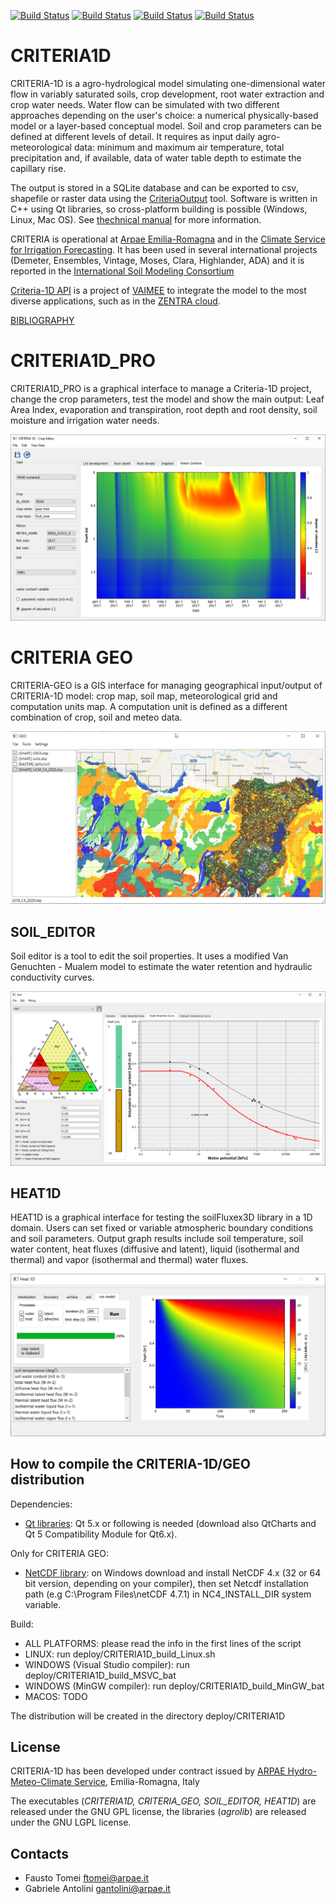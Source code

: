 [![Build Status](https://github.com/arpa-simc/CRITERIA1D/actions/workflows/build-ubuntu-xenial.yml/badge.svg)](https://github.com/ARPA-SIMC/CRITERIA1D/actions/workflows/build-ubuntu-xenial.yml)
[![Build Status](https://simc.arpae.it/moncic-ci/CRITERIA1D/centos8.png)](https://simc.arpae.it/moncic-ci/CRITERIA1D/)
[![Build Status](https://simc.arpae.it/moncic-ci/CRITERIA1D/fedora34.png)](https://simc.arpae.it/moncic-ci/CRITERIA1D/)
[![Build Status](https://copr.fedorainfracloud.org/coprs/simc/stable/package/CRITERIA1D/status_image/last_build.png)](https://copr.fedorainfracloud.org/coprs/simc/stable/package/CRITERIA1D/)

# CRITERIA1D
CRITERIA-1D is a agro-hydrological model simulating one-dimensional water flow in variably saturated soils, crop development, root water extraction and crop water needs. Water flow can be simulated with two different approaches depending on the user's choice: a numerical physically-based model or a layer-based conceptual model. Soil and crop parameters can be defined at different levels of detail. It requires as input daily agro-meteorological data: minimum and maximum air temperature, total precipitation and, if available, data of water table depth to estimate the capillary rise. 

The output is stored in a SQLite database and can be exported to csv, shapefile or raster data using the [CriteriaOutput](https://github.com/ARPA-SIMC/agrotools) tool. Software is written in C++ using Qt libraries, so cross-platform building is possible (Windows, Linux, Mac OS). See [thechnical manual](https://github.com/ARPA-SIMC/CRITERIA1D/blob/master/DOC/CRITERIA1D_technical_manual.pdf) for more information.

CRITERIA is operational at [Arpae Emilia-Romagna](https://www.arpae.it/it/temi-ambientali/meteo/scopri-di-piu/strumenti-di-modellistica/criteria/criteria-modello-di-bilancio-idrico) and in the [Climate Service for Irrigation Forecasting](https://servizigis.arpae.it/moses/home/index.html). It has been used in several international projects (Demeter, Ensembles, Vintage, Moses, Clara, Highlander, ADA) and it is reported in the [International Soil Modeling Consortium](https://soil-modeling.org/resources-links/model-portal/criteria)

[Criteria-1D API](https://criteria.vaimee.it/) is a project of [VAIMEE](https://vaimee.com/) to integrate the model to the most diverse applications, such as in the [ZENTRA cloud](https://ieeexplore.ieee.org/document/9628475).

[BIBLIOGRAPHY](https://www.arpae.it/it/temi-ambientali/meteo/scopri-di-piu/strumenti-di-modellistica/criteria/criteria-bibliografia)

# CRITERIA1D_PRO
CRITERIA1D_PRO is a graphical interface to manage a Criteria-1D project, change the crop parameters, test the model and show the main output: Leaf Area Index, evaporation and transpiration, root depth and root density, soil moisture and irrigation water needs. 

![](https://github.com/ARPA-SIMC/CRITERIA1D/blob/master/DOC/img/cropEditor.png)

# CRITERIA GEO
CRITERIA-GEO is a GIS interface for managing geographical input/output of CRITERIA-1D model: crop map, soil map, meteorological grid and computation units map. A computation unit is defined as a different combination of crop, soil and meteo data.

![](https://github.com/ARPA-SIMC/CRITERIA1D/blob/master/DOC/img/criteriaGeo.png)

## SOIL_EDITOR
Soil editor is a tool to edit the soil properties. It uses a modified Van Genuchten - Mualem model to estimate the water retention and hydraulic conductivity curves. 

![](https://github.com/ARPA-SIMC/CRITERIA1D/blob/master/DOC/img/soilEditor.png)

## HEAT1D 
HEAT1D is a graphical interface for testing the soilFluxex3D library in a 1D domain. Users can set fixed or variable atmospheric boundary conditions and soil parameters. Output graph results include soil temperature, soil water content, heat fluxes (diffusive and latent), liquid (isothermal and thermal) and vapor (isothermal and thermal) water fluxes.

![](https://github.com/ARPA-SIMC/CRITERIA1D/blob/master/DOC/img/heat1D.png)

## How to compile the CRITERIA-1D/GEO distribution
Dependencies:
- [Qt libraries](https://www.qt.io/download-qt-installer): Qt 5.x or following is needed (download also QtCharts and Qt 5 Compatibility Module for Qt6.x).

Only for CRITERIA GEO:
- [NetCDF library](https://www.unidata.ucar.edu/downloads/netcdf/): on Windows download and install NetCDF 4.x (32 or 64 bit version, depending on your compiler), then set Netcdf installation path (e.g C:\Program Files\netCDF 4.7.1) in NC4_INSTALL_DIR system variable.

Build:
- ALL PLATFORMS: please read the info in the first lines of the script
- LINUX: run deploy/CRITERIA1D_build_Linux.sh
- WINDOWS (Visual Studio compiler): run deploy/CRITERIA1D_build_MSVC_bat
- WINDOWS (MinGW compiler): run deploy/CRITERIA1D_build_MinGW_bat       
- MACOS: TODO

The distribution will be created in the directory deploy/CRITERIA1D


## License
CRITERIA-1D has been developed under contract issued by 
[ARPAE Hydro-Meteo-Climate Service](https://github.com/ARPA-SIMC), Emilia-Romagna, Italy

The executables (*CRITERIA1D, CRITERIA_GEO, SOIL_EDITOR, HEAT1D*) are released under the GNU GPL license, the libraries (*agrolib*) are released under the GNU LGPL license.

## Contacts
- Fausto Tomei ftomei@arpae.it
- Gabriele Antolini gantolini@arpae.it

